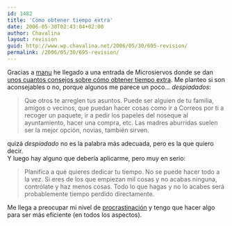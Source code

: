 ```yaml
---
id: 1482
title: 'Cómo obtener tiempo extra'
date: 2006-05-30T02:43:04+02:00
author: Chavalina
layout: revision
guid: http://www.wp.chavalina.net/2006/05/30/695-revision/
permalink: /2006/05/30/695-revision/
---
```

Gracias a <a href="http://proletarium.org/" target="_blank">manu</a> he llegado a una entrada de Microsiervos donde se dan <a href="http://www.microsiervos.com/archivo/mundoreal/como-obtener-tiempo-extra.html" target="_blank">unos cuantos consejos sobre cómo obtener tiempo extra</a>. Me planteo si son aconsejables o no, porque algunos me parece un poco… _despiadados_:

> Que otros te arreglen tus asuntos. Puede ser alguien de tu familia, amigos o vecinos, que puedan hacer cosas como ir a Correos por ti a recoger un paquete, ir a pedir los papeles del noseque al ayuntamiento, hacer una compra, etc. Las madres aburridas suelen ser la mejor opción, novias, también sirven.

quizá _despiadado_ no es la palabra más adecuada, pero es la que quiero decir.  
Y luego hay alguno que deber&iacute;a aplicarme, pero muy en serio: 

> Planifica a qué quieres dedicar tu tiempo. No se puede hacer todo a la vez. Si eres de los que empiezan mil cosas y no acabas ninguna, contrólate y haz menos cosas. Todo lo que hagas y no lo acabes será probablemente tiempo perdido directamente.

Me llega a preocupar mi nivel de <a href="http://chavalina.net/comentar.php?idpost=603" target="_blank">procrastinación</a> y tengo que hacer algo para ser más eficiente (en todos los aspectos).